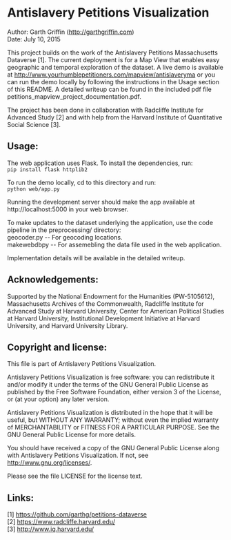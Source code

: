 # Antislavery Petitions Visualization

Author: Garth Griffin (http://garthgriffin.com)  
Date: July 10, 2015  

This project builds on the work of the Antislavery Petitions Massachusetts
Dataverse [1]. The current deployment is for a Map View that enables easy
geographic and temporal exploration of the dataset. A live demo is available
at http://www.yourhumblepetitioners.com/mapview/antislaveryma or you can run 
the demo locally by following the instructions in the Usage section of this 
README. A detailed writeup can be found in the included pdf file
petitions_mapview_project_documentation.pdf.

The project has been done in collaboration with Radcliffe Institute for
Advanced Study [2] and with help from the Harvard Institute of Quantitative
Social Science [3].


## Usage:

The web application uses Flask. To install the dependencies, run:  
`pip install flask httplib2`

To run the demo locally, cd to this directory and run:   
`python web/app.py`

Running the development server should make the app available at
http://localhost:5000 in your web browser.

To make updates to the dataset underlying the application, use the code
pipeline in the preprocessing/ directory:  
geocoder.py -- For geocoding locations.  
makewebdbpy -- For assemebling the data file used in the web application.  

Implementation details will be available in the detailed writeup.


## Acknowledgements:

Supported by the National Endowment for the Humanities (PW-5105612),
Massachusetts Archives of the Commonwealth, Radcliffe Institute for Advanced
Study at Harvard University, Center for American Political Studies at Harvard
University, Institutional Development Initiative at Harvard University, and
Harvard University Library.


## Copyright and license:

This file is part of Antislavery Petitions Visualization.

Antislavery Petitions Visualization is free software: you can redistribute it
and/or modify it under the terms of the GNU General Public License as published
by the Free Software Foundation, either version 3 of the License, or (at your
option) any later version.

Antislavery Petitions Visualization is distributed in the hope that it will be
useful, but WITHOUT ANY WARRANTY; without even the implied warranty of
MERCHANTABILITY or FITNESS FOR A PARTICULAR PURPOSE.  See the GNU General
Public License for more details.

You should have received a copy of the GNU General Public License along with
Antislavery Petitions Visualization.  If not, see
<http://www.gnu.org/licenses/>.

Please see the file LICENSE for the license text.


## Links:

[1] https://github.com/garthg/petitions-dataverse  
[2] https://www.radcliffe.harvard.edu/  
[3] http://www.iq.harvard.edu/  
